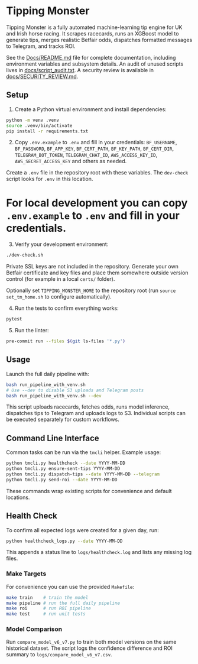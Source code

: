 # Tipping Monster

Tipping Monster is a fully automated machine-learning tip engine for UK and Irish horse racing. It scrapes racecards, runs an XGBoost model to generate tips, merges realistic Betfair odds, dispatches formatted messages to Telegram, and tracks ROI.

See the [Docs/README.md](Docs/README.md) file for complete documentation, including environment variables and subsystem details. An audit of unused scripts lives in [docs/script_audit.txt](docs/script_audit.txt). A security review is available in [docs/SECURITY_REVIEW.md](docs/SECURITY_REVIEW.md).

## Setup

1. Create a Python virtual environment and install dependencies:

```bash
python -m venv .venv
source .venv/bin/activate
pip install -r requirements.txt
```

2. Copy `.env.example` to `.env` and fill in your credentials:
`BF_USERNAME`, `BF_PASSWORD`, `BF_APP_KEY`, `BF_CERT_PATH`, `BF_KEY_PATH`, `BF_CERT_DIR`, `TELEGRAM_BOT_TOKEN`, `TELEGRAM_CHAT_ID`, `AWS_ACCESS_KEY_ID`, `AWS_SECRET_ACCESS_KEY` and others as needed.


Create a `.env` file in the repository root with these variables. The `dev-check` script looks for `.env` in this location.

For local development you can copy `.env.example` to `.env` and fill in your credentials.
=======
3. Verify your development environment:

```bash
./dev-check.sh
```


Private SSL keys are not included in the repository. Generate your own Betfair certificate and key files and place them somewhere outside version control (for example in a local `certs/` folder).

Optionally set `TIPPING_MONSTER_HOME` to the repository root (run `source set_tm_home.sh` to configure automatically).

4. Run the tests to confirm everything works:

```bash
pytest
```

5. Run the linter:

```bash
pre-commit run --files $(git ls-files '*.py')
```

## Usage

Launch the full daily pipeline with:

```bash
bash run_pipeline_with_venv.sh
# Use --dev to disable S3 uploads and Telegram posts
bash run_pipeline_with_venv.sh --dev
```

This script uploads racecards, fetches odds, runs model inference, dispatches tips to Telegram and uploads logs to S3. Individual scripts can be executed separately for custom workflows.

## Command Line Interface

Common tasks can be run via the `tmcli` helper. Example usage:

```bash
python tmcli.py healthcheck --date YYYY-MM-DD
python tmcli.py ensure-sent-tips YYYY-MM-DD
python tmcli.py dispatch-tips --date YYYY-MM-DD --telegram
python tmcli.py send-roi --date YYYY-MM-DD
```

These commands wrap existing scripts for convenience and default locations.

## Health Check

To confirm all expected logs were created for a given day, run:

```bash
python healthcheck_logs.py --date YYYY-MM-DD
```

This appends a status line to `logs/healthcheck.log` and lists any missing log files.

### Make Targets

For convenience you can use the provided `Makefile`:

```bash
make train    # train the model
make pipeline # run the full daily pipeline
make roi      # run ROI pipeline
make test     # run unit tests
```

### Model Comparison

Run `compare_model_v6_v7.py` to train both model versions on the same historical dataset. The script logs the confidence difference and ROI summary to `logs/compare_model_v6_v7.csv`.